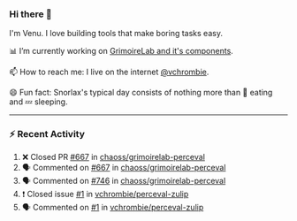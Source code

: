 ### Hi there 👋

I'm Venu. I love building tools that make boring tasks easy.

📊 I’m currently working on [GrimoireLab and it's components](https://chaoss.github.io/grimoirelab).

📫 How to reach me: I live on the internet [@vchrombie](https://www.google.co.in/search?q=vchrombie).

😄 Fun fact: Snorlax's typical day consists of nothing more than :doughnut: eating and :zzz: sleeping.

---

### :zap: Recent Activity

<!--START_SECTION:activity-->
1. ❌ Closed PR [#667](https://github.com/chaoss/grimoirelab-perceval/pull/667) in [chaoss/grimoirelab-perceval](https://github.com/chaoss/grimoirelab-perceval)
2. 🗣 Commented on [#667](https://github.com/chaoss/grimoirelab-perceval/issues/667) in [chaoss/grimoirelab-perceval](https://github.com/chaoss/grimoirelab-perceval)
3. 🗣 Commented on [#746](https://github.com/chaoss/grimoirelab-perceval/issues/746) in [chaoss/grimoirelab-perceval](https://github.com/chaoss/grimoirelab-perceval)
4. ❗️ Closed issue [#1](https://github.com/vchrombie/perceval-zulip/issues/1) in [vchrombie/perceval-zulip](https://github.com/vchrombie/perceval-zulip)
5. 🗣 Commented on [#1](https://github.com/vchrombie/perceval-zulip/issues/1) in [vchrombie/perceval-zulip](https://github.com/vchrombie/perceval-zulip)
<!--END_SECTION:activity-->

<!--
**vchrombie/vchrombie** is a ✨ _special_ ✨ repository because its `README.md` (this file) appears on your GitHub profile.

Here are some ideas to get you started:

- 🔭 I’m currently working on ...
- 🌱 I’m currently learning ...
- 👯 I’m looking to collaborate on ...
- 🤔 I’m looking for help with ...
- 💬 Ask me about ...
- 📫 How to reach me: ...
- 😄 Pronouns: ...
- ⚡ Fun fact: ...
-->
